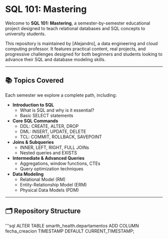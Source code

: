# SQL 101: Mastering

Welcome to **SQL 101: Mastering**, a semester-by-semester educational project designed to teach relational databases and SQL concepts to university students.

This repository is maintained by [Alejandro], a data engineering and cloud computing professor. It features practical content, real projects, and progressive challenges designed for both beginners and students looking to advance their SQL and database modeling skills.

---

## 📚 Topics Covered

Each semester we explore a complete path, including:

- **Introduction to SQL**
  - What is SQL and why is it essential?
  - Basic SELECT statements
- **Core SQL Commands**
  - DDL: CREATE, ALTER, DROP
  - DML: INSERT, UPDATE, DELETE
  - TCL: COMMIT, ROLLBACK, SAVEPOINT
- **Joins & Subqueries**
  - INNER, LEFT, RIGHT, FULL JOINs
  - Nested queries and EXISTS
- **Intermediate & Advanced Queries**
  - Aggregations, window functions, CTEs
  - Query optimization techniques
- **Data Modeling**
  - Relational Model (RM)
  - Entity-Relationship Model (ERM)
  - Physical Data Models (PDM)

---

## 🗂️ Repository Structure

'''sql
ALTER TABLE smarth_health.departamentos
ADD COLUMN fecha_creacion TIMESTAMP DEFAULT CURRENT_TIMESTAMP;


